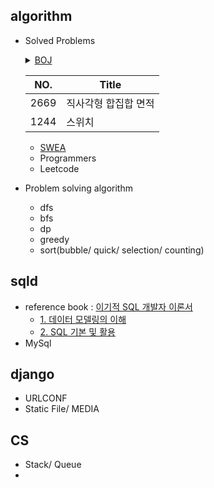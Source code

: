 ## algorithm

- Solved Problems
  <details>
  <summary><a href="https://www.acmicpc.net/">BOJ</a> </summary>
  <div markdown="1">
  |NO.|Title|
  |--|--|
  |2669|직사각형 합집합 면적|
  |1244|스위치|
  </div>
  </details>

  | NO.  | Title                |
  | ---- | -------------------- |
  | 2669 | 직사각형 합집합 면적 |
  | 1244 | 스위치               |

  

  - [SWEA]()
  - Programmers
  - Leetcode

- Problem solving algorithm
  - dfs
  - bfs
  - dp
  - greedy
  - sort(bubble/ quick/ selection/ counting)



## sqld

- reference book : [이기적 SQL 개발자 이론서](http://www.kyobobook.co.kr/product/detailViewKor.laf?ejkGb=KOR&barcode=9788931462692)
  - [1. 데이터 모델링의 이해](https://github.com/jiyooniverse/TIL/blob/master/sqld/1.%20%EB%8D%B0%EC%9D%B4%ED%84%B0%20%EB%AA%A8%EB%8D%B8%EB%A7%81%EC%9D%98%20%EC%9D%B4%ED%95%B4.md)
  - [2. SQL 기본 및 활용]()
- MySql



## django

- URLCONF
- Static File/ MEDIA



## CS

- Stack/ Queue
- 

